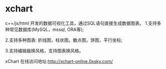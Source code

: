 # xchart

c++/js/html 开发的数据可视化工具，通过SQL语句直接生成数据图表。
1.支持多种常见数据库(MySQL，mssql, ORA等);

2.支持多种图表: 折线图，柱状图，散点图，饼图，平行坐标;

3.支持编辑器换风格，支持图表换风格。

xChart 在线访问地址:http://xchart-online.0xsky.com/
